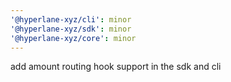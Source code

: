 ```yaml
---
'@hyperlane-xyz/cli': minor
'@hyperlane-xyz/sdk': minor
'@hyperlane-xyz/core': minor
---
```


add amount routing hook support in the sdk and cli

